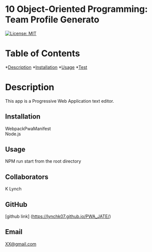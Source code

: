 # 10 Object-Oriented Programming: Team Profile Generato

 [![License: MIT](https://img.shields.io/badge/License-MIT-yellow.svg)](https://opensource.org/licenses/MIT)

  # Table of Contents 
  *[Description](#description)
  *[Installation](#installation)
  *[Usage](#usage)
  *[Test](#test)
    
  # Description 

  This app is a Progressive Web Application text editor.  

  ## Installation 

  WebpackPwaManifest  
  Node.js
 

  ## Usage 

  NPM run start from the root directory 

  ## Collaborators 

  K Lynch 

  ## GitHub 

  [github link] (https://lynchk07.github.io/PWA_JATE/)

  ## Email 

  XX@gmail.com